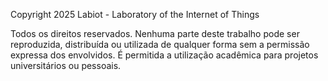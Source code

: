 Copyright 2025 Labiot - Laboratory of the Internet of Things

Todos os direitos reservados. Nenhuma parte deste trabalho pode ser reproduzida, distribuída ou utilizada de qualquer forma sem a permissão expressa dos envolvidos. É permitida a utilização acadêmica para projetos universitários ou pessoais.
